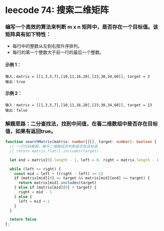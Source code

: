 # leecode 74: 搜索二维矩阵

### 编写一个高效的算法来判断 m x n 矩阵中，是否存在一个目标值。该矩阵具有如下特性：
* 每行中的整数从左到右按升序排列。
* 每行的第一个整数大于前一行的最后一个整数。
 
#### 示例 1：
```
输入：matrix = [[1,3,5,7],[10,11,16,20],[23,30,34,60]], target = 3
输出：true
```
#### 示例 2：
```
输入：matrix = [[1,3,5,7],[10,11,16,20],[23,30,34,60]], target = 13
输出：false
```

### 解题思路：二分查找法，找到中间值，在看二维数组中是否存在目标值，如果有返回true。
```ts
function searchMatrix(matrix: number[][], target: number): boolean {
  // 一行代码解题，解开二维数组并判断是否有目标值
  // return matrix.flat().includes(target)

  let end = matrix[0].length - 1, left = 0, right = matrix.length - 1

  while (left <= right) {
    const mid = left + ((right - left) >> 1)
    if (matrix[mid][0] <= target && matrix[mid][end] >= target) {
      return matrix[mid].includes(target)
    } else if (matrix[mid][0] > target) {
      right = mid - 1
    } else {
      left = mid + 1
    }
  }

  return false
};
```